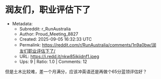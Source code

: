 # 润友们，职业评估下了

- Metadata:
  - Subreddit: r_RunAustralia
  - Author: Proud_Meeting_8827
  - Created: 2025-09-05 16:32:33 UTC
  - Permalink: https://reddit.com/r/RunAustralia/comments/1n9a0bw/润友们职业评估下了/
  - URL: https://i.redd.it/nkw85ikjidnf1.jpeg
  - Ups: 9 | Ratio: 1.0 | Comments: 12


但是土木比较难，差一个月满分，应该冲英语还是再做个65分蓝领评估好？

